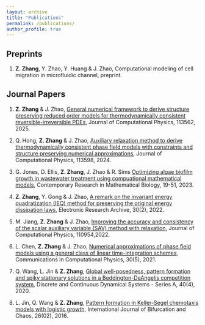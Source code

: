 ```yaml
---
layout: archive
title: "Publications"
permalink: /publications/
author_profile: true
---
```


## Preprints

1. **Z. Zhang**, Y. Zhao, Y. Huang & J. Zhao, Computational modeling of cell migration in microfluidic channel, preprint.


## Journal Papers

1. **Z. Zhang** & J. Zhao, <a href="https://doi.org/10.1016/j.jcp.2024.113562">General numerical framework to derive structure preserving reduced order models for
thermodynamically consistent reversible-irreversible PDEs</a>, Journal of Computational Physics, 113562, 2025.

1. Q. Hong, **Z. Zhang** & J. Zhao, <a href="https://doi.org/10.1016/j.jcp.2024.113598">Auxiliary relaxation method to derive thermodynamically consistent phase field models with constraints and structure preserving numerical approximations</a>, Journal of Computational Physics, 113598, 2024.

1. G. Jones, D. Ellis, **Z. Zhang**, J. Zhao & R. Sims <a href="https://doi.org/10.1142/12639">Optimizing algae biofilm growth in wastewater treatment using compuational mathematical models</a>, Contemporary Research in Mathematical Biology, 19-51, 2023.

1. **Z. Zhang**, Y. Gong & J. Zhao, <a href="http://www.aimspress.com/article/doi/10.3934/era.2022037">A remark on the invariant energy quadratization (IEQ) method for preserving the original energy dissipation laws</a>, Electronic Research Archive, 30(2), 2022.

1. M. Jiang, **Z. Zhang** & J. Zhao, <a href="https://www.sciencedirect.com/science/article/pii/S002199912200016X">Improving the accuracy and consistency of the scalar auxiliary variable (SAV) method with relaxation</a>, Journal of Computational Physics, 110954,2022.

1. L. Chen, **Z. Zhang** & J. Zhao, <a href="https://global-sci.org/intro/article_detail/cicp/19930.html">Numerical approximations of phase field models using a general class of linear time-integration schemes</a>, Communications in Computational Physics, 30(5), 2021. 

1. Q. Wang, L. Jin & **Z. Zhang**, <a href="https://www.aimsciences.org/article/doi/10.3934/dcds.2020108">Global well-posedness, pattern formation and spiky stationary solutions in a Beddington-DeAngelis competition system</a>, Discrete and Continuous Dynamical Systems - Series A, 40(4), 2020.

1. L. Jin, Q. Wang & **Z. Zhang**, <a href="http://www.worldscientific.com/doi/10.1142/S0218127416500334">Pattern formation in Keller-Segel chemotaxis models with logistic growth</a>, International Journal of Bifurcation and Chaos, 26(02), 2016.
